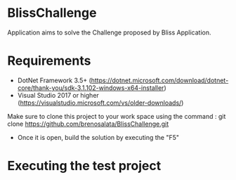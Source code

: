 # BlissChallenge
Application aims to solve the Challenge proposed by Bliss Application.

# Requirements

 - DotNet Framework 3.5+ (https://dotnet.microsoft.com/download/dotnet-core/thank-you/sdk-3.1.102-windows-x64-installer) 
 - Visual Studio 2017 or higher (https://visualstudio.microsoft.com/vs/older-downloads/)

Make sure to clone this project to your work space using the command : git clone https://github.com/brenosalata/BlissChallenge.git

- Once it is open, build the solution by executing the "F5"

# Executing the test project
